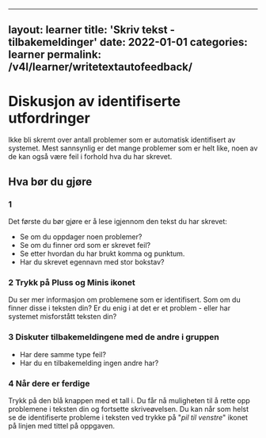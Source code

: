 
---
layout: learner
title: 'Skriv tekst - tilbakemeldinger'
date: 2022-01-01
categories: learner
permalink: /v4l/learner/writetextautofeedback/
---

# Diskusjon av identifiserte utfordringer

Ikke bli skremt over antall problemer som er automatisk identifisert av systemet.
Mest sannsynlig er det mange problemer som er helt like, noen av de kan også være feil i forhold hva du har skrevet.

## Hva bør du gjøre

### 1
Det første du bør gjøre er å lese igjennom den tekst du har skrevet:
* Se om du oppdager noen problemer? 
* Se om du finner ord som er skrevet feil?
* Se etter hvordan du har brukt komma og punktum.
* Har du skrevet egennavn med stor bokstav?


### 2 Trykk på Pluss og Minis ikonet

Du ser mer informasjon om problemene som er identifisert.
Som om du finner disse i teksten din? Er du enig i at det er et problem - eller har systemet misforstått teksten din?

### 3 Diskuter tilbakemeldingene med de andre i gruppen

* Har dere samme type feil?
* Har du en tilbakemelding ingen andre har?

### 4 Når dere er ferdige

Trykk på den blå knappen med et tall i.
Du får nå muligheten til å rette opp problemene i teksten din og fortsette skriveøvelsen.
Du kan når som helst se de identifiserte probleme i teksten ved trykke på "*pil til venstre*" ikonet på linjen med tittel på oppgaven.